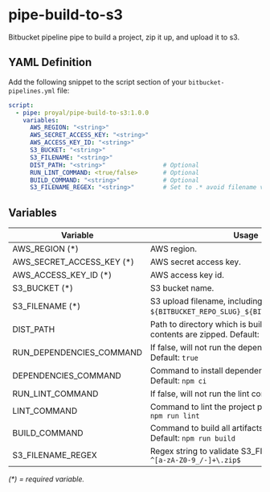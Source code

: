 # pipe-build-to-s3

Bitbucket pipeline pipe to build a project, zip it up, and upload it to s3.

## YAML Definition

Add the following snippet to the script section of your `bitbucket-pipelines.yml` file:

```yaml
script:
  - pipe: proyal/pipe-build-to-s3:1.0.0
    variables:
      AWS_REGION: "<string>"
      AWS_SECRET_ACCESS_KEY: "<string>"
      AWS_ACCESS_KEY_ID: "<string>"
      S3_BUCKET: "<string>"
      S3_FILENAME: "<string>"
      DIST_PATH: "<string>"                # Optional
      RUN_LINT_COMMAND: <true/false>       # Optional
      BUILD_COMMAND: "<string>"            # Optional
      S3_FILENAME_REGEX: "<string>"        # Set to .* avoid filename validation.
```

## Variables

| Variable                  | Usage                                                       |
| ---------------------     | ----------------------------------------------------------- |
| AWS_REGION (*)            | AWS region. |
| AWS_SECRET_ACCESS_KEY (*) | AWS secret access key. |
| AWS_ACCESS_KEY_ID (*)     | AWS access key id. |
| S3_BUCKET (*)             | S3 bucket name. |
| S3_FILENAME (*)           | S3 upload filename, including path. Example: `${BITBUCKET_REPO_SLUG}_${BITBUCKET_COMMIT}.zip`. |
| DIST_PATH                 | Path to directory which is built to, and whose contents are zipped. Default: `.dist` |
| RUN_DEPENDENCIES_COMMAND  | If false, will not run the dependency command. Default: `true` |
| DEPENDENCIES_COMMAND      | Command to install dependencies prior to build. Default: `npm ci` |
| RUN_LINT_COMMAND          | If false, will not run the lint command. Default: `true` |
| LINT_COMMAND              | Command to lint the project prior to build. Default: `npm run lint` |
| BUILD_COMMAND             | Command to build all artifacts to DIST_PATH. Default: `npm run build` |
| S3_FILENAME_REGEX         | Regex string to validate S3_FILENAME. Default: `^[a-zA-Z0-9_/-]+\.zip$` |

_(*) = required variable._
